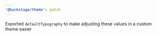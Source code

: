 ```yaml
---
'@backstage/theme': patch
---
```


Exported `defaultTypography` to make adjusting these values in a custom theme easier
